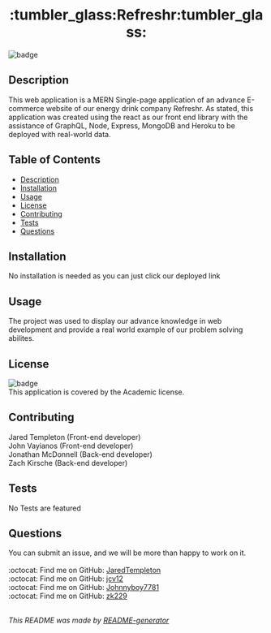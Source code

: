 <h1 align='center'>:tumbler_glass:Refreshr:tumbler_glass:</h1>
    
  ![badge](https://img.shields.io/badge/license-Academic-brightgreen)<br />
    
  ## Description
  This web application is a MERN Single-page application of an advance E-commerce website of our energy drink company Refreshr. As stated, this application was created using the react as our front end library with the assistance of GraphQL, Node, Express, MongoDB and Heroku to be deployed with real-world data.

  ## Table of Contents
  - [Description](#description)
  - [Installation](#installation)
  - [Usage](#usage)
  - [License](#license)
  - [Contributing](#contributing)
  - [Tests](#tests)
  - [Questions](#questions)

  ## Installation
  No installation is needed as you can just click our deployed link

  ## Usage
  The project was used to display our advance knowledge in web development and provide a real world example of our problem solving abilites.

  ## License
  ![badge](https://img.shields.io/badge/license-Academic-brightgreen)
  <br />
  This application is covered by the Academic license.

  ## Contributing
  Jared Templeton (Front-end developer) <br />
  John Vayianos (Front-end developer) <br />
  Jonathan McDonnell (Back-end developer) <br />
  Zach Kirsche (Back-end developer) <br />

  ## Tests
  No Tests are featured

  ## Questions
  You can submit an issue, and we will be more than happy to work on it.<br />
  <br />
  :octocat: Find me on GitHub: [JaredTempleton](https://github.com/JaredTempleton)<br />
  :octocat: Find me on GitHub: [jcv12](https://github.com/jcv)<br>
  :octocat: Find me on GitHub: [Johnnyboy7781](https://github.com/Johnnyboy7781)<br />
  :octocat: Find me on GitHub: [zk229](https://github.com/zk299)<br />
  <br />

  _This README was made by [README-generator](https://github.com/jcv12/ReadMe-Generator)_
